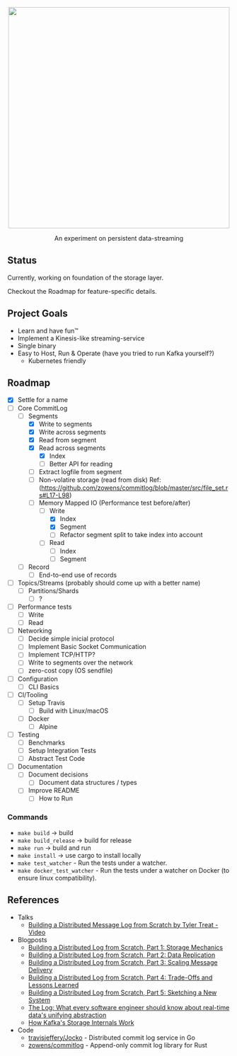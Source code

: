 <p align="center">
  <img src="https://github.com/marceloboeira/voik/blob/master/docs/logos/logo_transparent.png?raw=true" width="500">
  <p align="center">An experiment on persistent data-streaming<p>
</p>

## Status

Currently, working on foundation of the storage layer.

Checkout the Roadmap for feature-specific details.

## Project Goals

* Learn and have fun™️
* Implement a Kinesis-like streaming-service
* Single binary
* Easy to Host, Run & Operate (have you tried to run Kafka yourself?)
  * Kubernetes friendly

## Roadmap

* [x] Settle for a name
* [ ] Core CommitLog
  * [ ] Segments
    * [x] Write to segments
    * [x] Write across segments
    * [x] Read from segment
    * [x] Read across segments
      * [x] Index
      * [ ] Better API for reading
    * [ ] Extract logfile from segment
    * [ ] Non-volatire storage (read from disk) Ref: (https://github.com/zowens/commitlog/blob/master/src/file_set.rs#L17-L98)
    * [ ] Memory Mapped IO (Performance test before/after)
      * [ ] Write
        * [x] Index
        * [x] Segment
        * [ ] Refactor segment split to take index into account
      * [ ] Read
        * [ ] Index
        * [ ] Segment
  * [ ] Record
    * [ ] End-to-end use of records
* [ ] Topics/Streams (probably should come up with a better name)
  * [ ] Partitions/Shards
    * [ ] ?
* [ ] Performance tests
  * [ ] Write
  * [ ] Read
* [ ] Networking
  * [ ] Decide simple inicial protocol
  * [ ] Implement Basic Socket Communication
  * [ ] Implement TCP/HTTP?
  * [ ] Write to segments over the network
  * [ ] zero-cost copy (OS sendfile)
* [ ] Configuration
  * [ ] CLI Basics
* [ ] CI/Tooling
  * [ ] Setup Travis
    * [ ] Build with Linux/macOS
  * [ ] Docker
    * [ ] Alpine
* [ ] Testing
  * [ ] Benchmarks
  * [ ] Setup Integration Tests
  * [ ] Abstract Test Code
* [ ] Documentation
  * [ ] Document decisions
    * [ ] Document data structures / types
  * [ ] Improve README
    * [ ] How to Run

### Commands

* `make build` -> build
* `make build_release` -> build for release
* `make run` -> build and run
* `make install` -> use cargo to install locally
* `make test_watcher` - Run the tests under a watcher.
* `make docker_test_watcher` - Run the tests under a watcher on Docker (to ensure linux compatibility).

## References

* Talks
  *  [Building a Distributed Message Log from Scratch by Tyler Treat - Video](https://www.youtube.com/watch?v=oKbm9XFxB2k)
* Blogposts
  * [Building a Distributed Log from Scratch, Part 1: Storage Mechanics](https://bravenewgeek.com/building-a-distributed-log-from-scratch-part-1-storage-mechanics/)
  * [Building a Distributed Log from Scratch, Part 2: Data Replication](https://bravenewgeek.com/building-a-distributed-log-from-scratch-part-2-data-replication)
  * [Building a Distributed Log from Scratch, Part 3: Scaling Message Delivery](https://bravenewgeek.com/building-a-distributed-log-from-scratch-part-3-scaling-message-delivery/)
  * [Building a Distributed Log from Scratch, Part 4: Trade-Offs and Lessons Learned](https://bravenewgeek.com/building-a-distributed-log-from-scratch-part-4-trade-offs-and-lessons-learned/)
  * [Building a Distributed Log from Scratch, Part 5: Sketching a New System](https://bravenewgeek.com/building-a-distributed-log-from-scratch-part-5-sketching-a-new-system/)
  * [The Log: What every software engineer should know about real-time data's unifying abstraction](https://engineering.linkedin.com/distributed-systems/log-what-every-software-engineer-should-know-about-real-time-datas-unifying)
  * [How Kafka's Storage Internals Work](https://thehoard.blog/how-kafkas-storage-internals-work-3a29b02e026)
* Code
  * [travisjeffery/Jocko](https://github.com/travisjeffery/jocko) - Distributed commit log service in Go
  * [zowens/commitlog](http://github.com/zowens/commitlog) - Append-only commit log library for Rust
